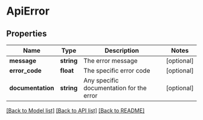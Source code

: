 # ApiError

## Properties
Name | Type | Description | Notes
------------ | ------------- | ------------- | -------------
**message** | **string** | The error message | [optional] 
**error_code** | **float** | The specific error code | [optional] 
**documentation** | **string** | Any specific documentation for the error | [optional] 

[[Back to Model list]](../README.md#documentation-for-models) [[Back to API list]](../README.md#documentation-for-api-endpoints) [[Back to README]](../README.md)


